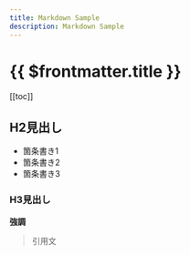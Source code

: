```yaml
---
title: Markdown Sample
description: Markdown Sample
---
```


# {{ $frontmatter.title }}

[[toc]]

## H2見出し
- 箇条書き1
- 箇条書き2
- 箇条書き3

### H3見出し
__強調__

>引用文